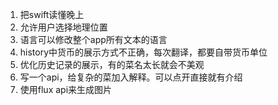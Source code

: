 1. 把swift读懂晚上
2. 允许用户选择地理位置
3. 语言可以修改整个app所有文本的语言
4. history中货币的展示方式不正确，每次翻译，都要自带货币单位
5. 优化历史记录的展示，有的菜名太长就会不美观
6. 写一个api，给复杂的菜加入解释。可以点开直接就有介绍
7. 使用flux api来生成图片